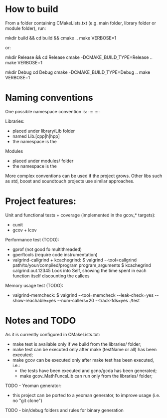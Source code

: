 # How to build

From a folder containing CMakeLists.txt (e.g. main folder, library folder or module folder), run:

  mkdir build && cd build && cmake ..
  make VERBOSE=1

or:

  mkdir Release && cd Release
  cmake -DCMAKE_BUILD_TYPE=Release ..
  make VERBOSE=1

  mkdir Debug
  cd Debug
  cmake -DCMAKE_BUILD_TYPE=Debug ..
  make VERBOSE=1

# Naming conventions

One possible namespace convention is:
  <project>::<module>::<class>
  <project>::<library>::<class>

Libraries:
- placed under library/<SomeThing>Lib folder
- named <SomeThing>Lib.[cpp|h|hpp]
- the namespace is the <something>

Modules
- placed under modules/<SomeThing> folder
- the namespace is the <something>

More complex conventions can be used if the project grows.
Other libs such as std, boost and soundtouch projects use similar approaches.

# Project features:

Unit and functional tests + coverage (implemented in the gcov_* targets):

- cunit
- gcov + lcov

Performance test (TODO):

- gprof (not good fo multithreaded)
- gperftools (require code instrumentation)
- valgrind-callgrind + kcachegrind:
  $ valgrind --tool=callgrind path/to/your/compiled/program program_arguments
  $ kcachegrind calgrind.out.12345
  Look into Self, showing the time spent in each function itself discounting the callees

Memory usage test (TODO):

- valgrind-memcheck:
  $ valgrind --tool=memcheck --leak-check=yes --show-reachable=yes --num-callers=20 --track-fds=yes ./test

# Notes and TODO

As it is currently configured in CMakeLists.txt:
- make test is available only if we build from the libraries/<libName> folder;
- make test can be executed only after make (testName or all) has been executed;
- make gcov can be executed only after make test has been executed, i.e.:
  * the tests have been executed and gcno/gcda has been generated;
  * make gcov_MathFuncsLib can run only from the libraries/<libName> folder;

TODO - Yeoman generator:
- this project can be ported to a yeoman generator, to improve usage (i.e. no "git clone")

TODO - bin/debug folders and rules for binary generation